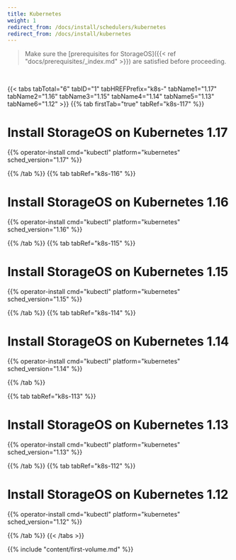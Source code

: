 ```yaml
---
title: Kubernetes
weight: 1
redirect_from: /docs/install/schedulers/kubernetes
redirect_from: /docs/install/kubernetes
---
```


> Make sure the 
> [prerequisites for StorageOS]({{< ref "docs/prerequisites/_index.md" >}}) are
> satisfied before proceeding.

&nbsp;

{{< tabs tabTotal="6" tabID="1" tabHREFPrefix="k8s-" tabName1="1.17" tabName2="1.16" tabName3="1.15" tabName4="1.14" tabName5="1.13" tabName6="1.12" >}}
{{% tab firstTab="true" tabRef="k8s-117" %}}

# Install StorageOS on Kubernetes 1.17

{{% operator-install cmd="kubectl" platform="kubernetes" sched_version="1.17" %}}


{{% /tab %}}
{{% tab tabRef="k8s-116" %}}

# Install StorageOS on Kubernetes 1.16

{{% operator-install cmd="kubectl" platform="kubernetes" sched_version="1.16" %}}

{{% /tab %}}
{{% tab tabRef="k8s-115" %}}

# Install StorageOS on Kubernetes 1.15

{{% operator-install cmd="kubectl" platform="kubernetes" sched_version="1.15" %}}

{{% /tab %}}
{{% tab tabRef="k8s-114" %}}

# Install StorageOS on Kubernetes 1.14

{{% operator-install cmd="kubectl" platform="kubernetes" sched_version="1.14" %}}

{{% /tab %}}

{{% tab tabRef="k8s-113" %}}

# Install StorageOS on Kubernetes 1.13

{{% operator-install cmd="kubectl" platform="kubernetes" sched_version="1.13" %}}

{{% /tab %}}
{{% tab tabRef="k8s-112" %}}

# Install StorageOS on Kubernetes 1.12

{{% operator-install cmd="kubectl" platform="kubernetes" sched_version="1.12" %}}

{{% /tab %}}
{{< /tabs >}}

{{% include "content/first-volume.md" %}}
